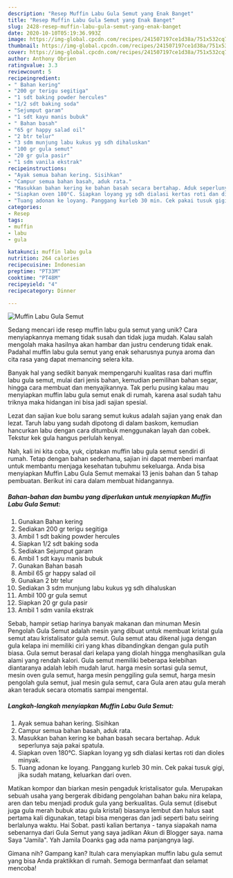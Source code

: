 ```yaml
---
description: "Resep Muffin Labu Gula Semut yang Enak Banget"
title: "Resep Muffin Labu Gula Semut yang Enak Banget"
slug: 2428-resep-muffin-labu-gula-semut-yang-enak-banget
date: 2020-10-10T05:19:36.993Z
image: https://img-global.cpcdn.com/recipes/241507197ce1d38a/751x532cq70/muffin-labu-gula-semut-foto-resep-utama.jpg
thumbnail: https://img-global.cpcdn.com/recipes/241507197ce1d38a/751x532cq70/muffin-labu-gula-semut-foto-resep-utama.jpg
cover: https://img-global.cpcdn.com/recipes/241507197ce1d38a/751x532cq70/muffin-labu-gula-semut-foto-resep-utama.jpg
author: Anthony Obrien
ratingvalue: 3.3
reviewcount: 5
recipeingredient:
- " Bahan kering"
- "200 gr terigu segitiga"
- "1 sdt baking powder hercules"
- "1/2 sdt baking soda"
- "Sejumput garam"
- "1 sdt kayu manis bubuk"
- " Bahan basah"
- "65 gr happy salad oil"
- "2 btr telur"
- "3 sdm munjung labu kukus yg sdh dihaluskan"
- "100 gr gula semut"
- "20 gr gula pasir"
- "1 sdm vanila ekstrak"
recipeinstructions:
- "Ayak semua bahan kering. Sisihkan"
- "Campur semua bahan basah, aduk rata."
- "Masukkan bahan kering ke bahan basah secara bertahap. Aduk seperlunya saja pakai spatula."
- "Siapkan oven 180°C. Siapkan loyang yg sdh dialasi kertas roti dan dioles minyak."
- "Tuang adonan ke loyang. Panggang kurleb 30 min. Cek pakai tusuk gigi, jika sudah matang, keluarkan dari oven."
categories:
- Resep
tags:
- muffin
- labu
- gula

katakunci: muffin labu gula 
nutrition: 264 calories
recipecuisine: Indonesian
preptime: "PT33M"
cooktime: "PT48M"
recipeyield: "4"
recipecategory: Dinner

---
```



![Muffin Labu Gula Semut](https://img-global.cpcdn.com/recipes/241507197ce1d38a/751x532cq70/muffin-labu-gula-semut-foto-resep-utama.jpg)

Sedang mencari ide resep muffin labu gula semut yang unik? Cara menyiapkannya memang tidak susah dan tidak juga mudah. Kalau salah mengolah maka hasilnya akan hambar dan justru cenderung tidak enak. Padahal muffin labu gula semut yang enak seharusnya punya aroma dan cita rasa yang dapat memancing selera kita.

Banyak hal yang sedikit banyak mempengaruhi kualitas rasa dari muffin labu gula semut, mulai dari jenis bahan, kemudian pemilihan bahan segar, hingga cara membuat dan menyajikannya. Tak perlu pusing kalau mau menyiapkan muffin labu gula semut enak di rumah, karena asal sudah tahu triknya maka hidangan ini bisa jadi sajian spesial.

Lezat dan sajian kue bolu sarang semut kukus adalah sajian yang enak dan lezat. Taruh labu yang sudah dipotong di dalam baskom, kemudian hancurkan labu dengan cara ditumbuk menggunakan layah dan cobek. Tekstur kek gula hangus perlulah kenyal.


Nah, kali ini kita coba, yuk, ciptakan muffin labu gula semut sendiri di rumah. Tetap dengan bahan sederhana, sajian ini dapat memberi manfaat untuk membantu menjaga kesehatan tubuhmu sekeluarga. Anda bisa menyiapkan Muffin Labu Gula Semut memakai 13 jenis bahan dan 5 tahap pembuatan. Berikut ini cara dalam membuat hidangannya.

<!--inarticleads1-->

##### Bahan-bahan dan bumbu yang diperlukan untuk menyiapkan Muffin Labu Gula Semut:

1. Gunakan  Bahan kering
1. Sediakan 200 gr terigu segitiga
1. Ambil 1 sdt baking powder hercules
1. Siapkan 1/2 sdt baking soda
1. Sediakan Sejumput garam
1. Ambil 1 sdt kayu manis bubuk
1. Gunakan  Bahan basah
1. Ambil 65 gr happy salad oil
1. Gunakan 2 btr telur
1. Sediakan 3 sdm munjung labu kukus yg sdh dihaluskan
1. Ambil 100 gr gula semut
1. Siapkan 20 gr gula pasir
1. Ambil 1 sdm vanila ekstrak


Sebab, hampir setiap harinya banyak makanan dan minuman Mesin Pengolah Gula Semut adalah mesin yang dibuat untuk membuat kristal gula semut atau kristalisator gula semut. Gula semut atau dikenal juga dengan gula kelapa ini memiliki ciri yang khas dibandingkan dengan gula putih biasa. Gula semut berasal dari kelapa yang diolah hingga menghasilkan gula alami yang rendah kalori. Gula semut memiliki beberapa kelebihan diantaranya adalah lebih mudah larut. harga mesin sortasi gula semut, mesin oven gula semut, harga mesin penggiling gula semut, harga mesin pengolah gula semut, jual mesin gula semut, cara Gula aren atau gula merah akan teraduk secara otomatis sampai mengental. 

<!--inarticleads2-->

##### Langkah-langkah menyiapkan Muffin Labu Gula Semut:

1. Ayak semua bahan kering. Sisihkan
1. Campur semua bahan basah, aduk rata.
1. Masukkan bahan kering ke bahan basah secara bertahap. Aduk seperlunya saja pakai spatula.
1. Siapkan oven 180°C. Siapkan loyang yg sdh dialasi kertas roti dan dioles minyak.
1. Tuang adonan ke loyang. Panggang kurleb 30 min. Cek pakai tusuk gigi, jika sudah matang, keluarkan dari oven.


Matikan kompor dan biarkan mesin pengaduk kristalisator gula. Merupakan sebuah usaha yang bergerak dibidang pengolahan bahan baku nira kelapa, aren dan tebu menjadi produk gula yang berkualitas. Gula semut (disebut juga gula merah bubuk atau gula kristal) biasanya lembut dan halus saat pertama kali digunakan, tetapi bisa mengeras dan jadi seperti batu seiring berlalunya waktu. Hai Sobat. pasti kalian bertanya - tanya siapakah nama sebenarnya dari Gula Semut yang saya jadikan Akun di Blogger saya. nama Saya &#34;Jamila&#34;. Yah Jamila Doanks gag ada nama panjangnya lagi. 

Gimana nih? Gampang kan? Itulah cara menyiapkan muffin labu gula semut yang bisa Anda praktikkan di rumah. Semoga bermanfaat dan selamat mencoba!
